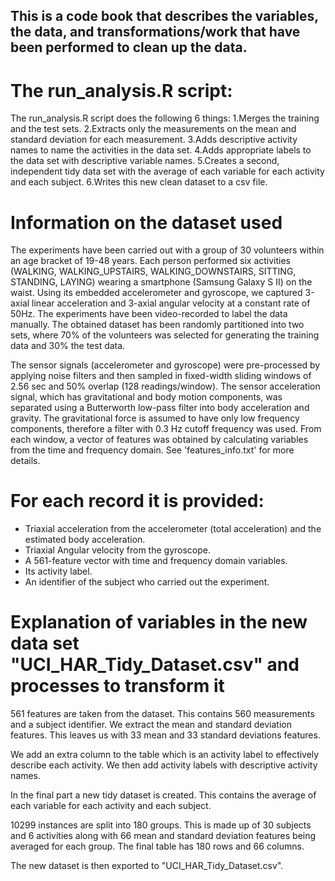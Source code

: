 ## This is a code book that describes the variables, the data, and transformations/work that have been performed to clean up the data.

# The run_analysis.R script:

The run_analysis.R script does the following 6 things: 
1.Merges the training and the test sets.
2.Extracts only the measurements on the mean and standard deviation for each measurement. 
3.Adds descriptive activity names to name the activities in the data set.
4.Adds appropriate labels to the data set with descriptive variable names. 
5.Creates a second, independent tidy data set with the average of each variable for each activity and each subject.
6.Writes this new clean dataset to a csv file. 

# Information on the dataset used
The experiments have been carried out with a group of 30 volunteers within an age bracket of 19-48 years. Each person performed six 
activities (WALKING, WALKING_UPSTAIRS, WALKING_DOWNSTAIRS, SITTING, STANDING, LAYING) wearing a smartphone (Samsung Galaxy S II) on the waist. 
Using its embedded accelerometer and gyroscope, we captured 3-axial linear acceleration and 3-axial angular velocity at a constant rate of 50Hz. 
The experiments have been video-recorded to label the data manually. The obtained dataset has been randomly partitioned into two sets, 
where 70% of the volunteers was selected for generating the training data and 30% the test data. 

The sensor signals (accelerometer and gyroscope) were pre-processed by applying noise filters and then sampled in fixed-width sliding windows 
of 2.56 sec and 50% overlap (128 readings/window). The sensor acceleration signal, which has gravitational and body motion components, 
was separated using a Butterworth low-pass filter into body acceleration and gravity. The gravitational force is assumed to have only low frequency 
components, therefore a filter with 0.3 Hz cutoff frequency was used. From each window, a vector of features was obtained by calculating variables 
from the time and frequency domain. See 'features_info.txt' for more details. 

For each record it is provided:
======================================

- Triaxial acceleration from the accelerometer (total acceleration) and the estimated body acceleration.
- Triaxial Angular velocity from the gyroscope. 
- A 561-feature vector with time and frequency domain variables. 
- Its activity label. 
- An identifier of the subject who carried out the experiment.


# Explanation of variables in the new data set "UCI_HAR_Tidy_Dataset.csv" and processes to transform it

561 features are taken from the dataset. This contains 560 measurements and a subject identifier.
We extract the mean and standard deviation features. This leaves us with 33 mean and 33 standard
deviations features.

We add an extra column to the table which is an activity label to effectively describe each activity.
We then add activity labels with descriptive activity names.

In the final part a new tidy dataset is created. This contains the average of each variable for
each activity and each subject.
 
10299 instances are split into 180 groups. This is made up of 30 subjects and 6 activities along with 66 mean and standard deviation features being
averaged for each group. The final table has 180 rows and 66 columns.

The new dataset is then exported to "UCI_HAR_Tidy_Dataset.csv".


